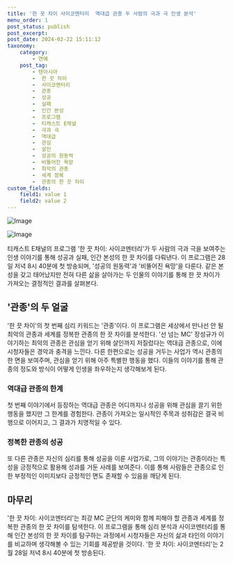```yaml
---
title: '한 끗 차이 사이코멘터리  역대급 관종 두 사람의 극과 극 인생 분석'
menu_order: 1
post_status: publish
post_excerpt: 
post_date: 2024-02-22 15:11:12
taxonomy:
    category:
        - 연예
    post_tag:
        - 텐아시아
        -  한 끗 차이
        -  사이코멘터리
        -  관종
        -  성공
        -  실패
        -  인간 본성
        -  프로그램
        -  티캐스트 E채널
        -  극과 극
        -  역대급
        -  관심
        -  살인
        -  성공의 원동력
        -  비뚤어진 욕망
        -  최악의 관종
        -  세계 정복
        -  관종의 한 끗 차이
custom_fields:
    field1: value 1
    field2: value 2
---
```


![Image](https://ssl.pstatic.net/mimgnews/image/312/2024/02/21/0000650233_001_20240221192803458.jpg?type=w540)

![Image](https://mimgnews.pstatic.net/image/312/2024/02/21/0000650233_002_20240221192803509.jpg?type=w540)

티캐스트 E채널의 프로그램 '한 끗 차이: 사이코멘터리'가 두 사람의 극과 극을 보여주는 인생 이야기를 통해 성공과 실패, 인간 본성의 한 끗 차이를 다뤄낸다. 이 프로그램은 28일 저녁 8시 40분에 첫 방송되며, '성공의 원동력'과 '비뚤어진 욕망'을 다룬다. 같은 본성을 갖고 태어났지만 전혀 다른 삶을 살아가는 두 인물의 이야기를 통해 한 끗 차이가 가져오는 결정적인 결과를 살펴본다.
## '관종'의 두 얼굴
'한 끗 차이'의 첫 번째 심리 키워드는 '관종'이다. 이 프로그램은 세상에서 만나선 안 될 최악의 관종과 세계를 정복한 관종의 한 끗 차이를 분석한다. '선 넘는 MC' 장성규가 이야기하는 최악의 관종은 관심을 얻기 위해 살인까지 저질렀다는 역대급 관종으로, 이에 시청자들은 경악과 충격을 느낀다. 다른 한편으로는 성공을 거두는 사업가 역시 관종의 한 면을 보여주며, 관심을 얻기 위해 아주 특별한 행동을 했다. 이들의 이야기를 통해 관종의 정도와 방식이 어떻게 인생을 좌우하는지 생각해보게 된다.
### 역대급 관종의 한계
첫 번째 이야기에서 등장하는 역대급 관종은 어디까지나 성공을 위해 관심을 끌기 위한 행동을 했지만 그 한계를 경험한다. 관종이 가져오는 일시적인 주목과 성취감은 결국 비행으로 이어지고, 그 결과가 치명적일 수 있다.
### 정복한 관종의 성공
또 다른 관종은 자신의 심리를 통해 성공을 이룬 사업가로, 그의 이야기는 관종이라는 특성을 긍정적으로 활용해 성과를 거둔 사례를 보여준다. 이를 통해 사람들은 관종으로 인한 부정적인 이미지보다 긍정적인 면도 존재할 수 있음을 깨닫게 된다.
## 마무리
'한 끗 차이: 사이코멘터리'는 최강 MC 군단의 케미와 함께 피해야 할 관종과 세계를 정복한 관종의 한 끗 차이를 탐색한다. 이 프로그램을 통해 심리 분석과 사이코멘터리를 통해 인간 본성의 한 끗 차이를 탐구하는 과정에서 시청자들은 자신의 삶과 타인의 이야기를 비교하며 생각해볼 수 있는 기회를 제공받을 것이다. '한 끗 차이: 사이코멘터리'는 2월 28일 저녁 8시 40분에 첫 방송된다.

